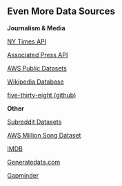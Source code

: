 ##  Even More Data Sources

**Journalism & Media**

[NY Times API](http://developer.nytimes.com/)<!-- .element: target="_blank" -->

[Associated Press API](https://developer.ap.org/ap-content-api)<!-- .element: target="_blank" -->

[AWS Public Datasets](https://aws.amazon.com/datasets/)<!-- .element: target="_blank" -->

[Wikipedia Database](https://en.wikipedia.org/wiki/Wikipedia:Database_download)<!-- .element: target="_blank" -->

[five-thirty-eight (github)](https://github.com/fivethirtyeight/data)<!-- .element: target="_blank" -->

**Other**

[Subreddit Datasets](https://www.reddit.com/r/datasets/)<!-- .element: target="_blank" -->

[AWS Million Song Dataset](https://aws.amazon.com/datasets/million-song-dataset/)<!-- .element: target="_blank" -->

[IMDB](http://www.imdb.com/interfaces)<!-- .element: target="_blank" -->

[Generatedata.com](http://www.generatedata.com/#t1)<!-- .element: target="_blank" -->

[Gapminder](https://www.gapminder.org/)<!-- .element: target="_blank" -->

[]()<!-- .element: target="_blank" -->

[]()<!-- .element: target="_blank" -->
